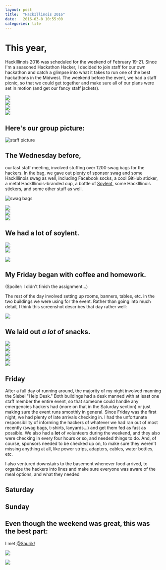 ```yaml
---
layout: post
title:  "HackIllinois 2016"
date:   2016-03-8 10:55:00
categories: life
---
```


# This year,
HackIllinois 2016 was scheduled for the weekend of February 19-21.
Since I'm a seasoned Hackathon Hacker, I decided to join staff for our own hackathon and catch a glimpse into what it takes to run one of the best hackathons in the Midwest. The weekend before the event, we had a staff picnic, so that we could get together and make sure all of our plans were set in motion (and get our fancy staff jackets).

<div class="row">
	<div class="col-sm-6">
		<img src="/img/hackillinois2016/staff_picnic_1.jpg">
	</div>
	<div class="col-sm-6">
		<img src="/img/hackillinois2016/staff_picnic_2.jpg">
	</div>
</div>

<div class="row">
	<div class="col-sm-6">
		<img src="/img/hackillinois2016/staff_picnic_3.jpg">
	</div>
	<div class="col-sm-6">
		<img src="/img/hackillinois2016/staff_picnic_4.jpg">
	</div>
</div>

## Here's our group picture:

![staff picture](/img/hackillinois2016/hackillinois_staff_serious.jpg)

## The Wednesday before,
our last staff meeting, involved stuffing over 1200 swag bags for the hackers. In the bag, we gave out plenty of sponsor swag and some HackIllinois swag as well, including Facebook socks, a cool GitHub sticker, a metal HackIllinois-branded cup, a bottle of [Soylent](http://www.soylent.com), some HackIllinois stickers, and some other stuff as well.

![swag bags](/img/hackillinois2016/swag_bags.png)

<div class="row">
	<div class="col-sm-6">
		<img src="/img/hackillinois2016/swag_bag_boxes.jpg">
	</div>
	<div class="col-sm-6">
		<img src="/img/hackillinois2016/swag_bag_packing_2.jpg">
	</div>
</div>

<div class="row">
	<div class="col-xs-12">
		<img src="/img/hackillinois2016/swag_bag_packing_3.jpg">
	</div>
</div>


## We had a lot of soylent.

<div class="row">
	<div class="col-sm-6">
		<img src="/img/hackillinois2016/soylent_packed_edit.jpg">
	</div>
	<div class="col-sm-6">
		<img src="/img/hackillinois2016/soylent_ready_edit.jpg">
	</div>
</div>


![](/img/hackillinois2016/start_with_coffee_hw.jpg)

## My Friday began with coffee and homework.
(Spoiler: I didn't finish the assignment...)


The rest of the day involved setting up rooms, banners, tables, etc. in the two buildings we were using for the event. Rather than going into much detail, I think this screenshot describes that day rather well:

![](/img/hackillinois2016/step_count.png)

## We laid out _a lot_ of snacks.

<div class="row">
	<div class="col-sm-6">
		<img src="/img/hackillinois2016/snacks.jpg">
	</div>
	<div class="col-sm-6">
		<img src="/img/hackillinois2016/more_snacks.jpg">
	</div>
</div>
<div class="row">
	<div class="col-xs-12">
		<img src="/img/hackillinois2016/HackIllinois_2016-Feb-19.jpg">
	</div>
</div>

<div class="row">
	<div class="col-sm-6">
		<img src="/img/hackillinois2016/company_mixing.jpg">
	</div>
	<div class="col-sm-6">
		<img src="/img/hackillinois2016/company_mixing_2.jpg">
	</div>
</div>


## Friday

After a full day of running around, the majority of my night involved manning the Siebel "Help Desk." Both buildings had a desk manned with at least one staff member the entire event, so that someone could handle any emergencies hackers had (more on that in the Saturday section) or just making sure the event runs smoothly in general. Since Friday was the first night, we had plenty of late arrivals checking in. I had the unfortunate responsibility of informing the hackers of whatever we had ran out of most recently (swag bags, t-shirts, lanyards...) and get them fed as fast as possible. We also had a **lot** of volunteers during the weekend, and they also were checking in every four hours or so, and needed things to do. And, of course, sponsors needed to be checked up on, to make sure they weren't missing anything at all, like power strips, adapters, cables, water bottles, etc.

I also ventured downstairs to the basement whenever food arrived, to organize the hackers into lines and make sure everyone was aware of the meal options, and what they needed 

## Saturday

## Sunday

## Even though the weekend was great, this was the best part:

I met [@Saurik!](http://www.twitter.com/saurik)

![](/img/hackillinois2016/saurik.jpg)

![](/img/hackillinois2016/accepted_friend_request.jpg)
